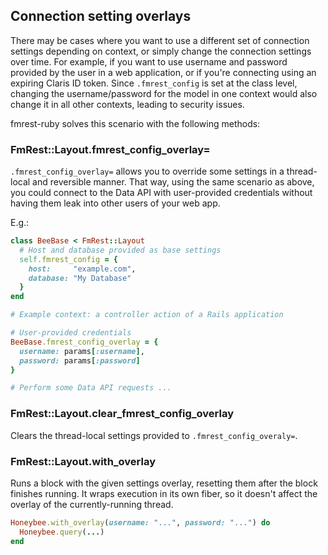 ## Connection setting overlays

There may be cases where you want to use a different set of connection settings
depending on context, or simply change the connection settings over time. For
example, if you want to use username and password provided by the user in a web
application, or if you're connecting using an expiring Claris ID token. Since
`.fmrest_config` is set at the class level, changing the username/password for
the model in one context would also change it in all other contexts, leading to
security issues.

fmrest-ruby solves this scenario with the following methods:

### FmRest::Layout.fmrest_config_overlay=

`.fmrest_config_overlay=` allows you to override some settings in a
thread-local and reversible manner. That way, using the same scenario as above,
you could connect to the Data API with user-provided credentials without having
them leak into other users of your web app.

E.g.:

```ruby
class BeeBase < FmRest::Layout
  # Host and database provided as base settings
  self.fmrest_config = {
    host:     "example.com",
    database: "My Database"
  }
end

# Example context: a controller action of a Rails application

# User-provided credentials
BeeBase.fmrest_config_overlay = {
  username: params[:username],
  password: params[:password]
}

# Perform some Data API requests ...
```

### FmRest::Layout.clear_fmrest_config_overlay

Clears the thread-local settings provided to `.fmrest_config_overaly=`.

### FmRest::Layout.with_overlay

Runs a block with the given settings overlay, resetting them after the block
finishes running. It wraps execution in its own fiber, so it doesn't affect the
overlay of the currently-running thread.

```ruby
Honeybee.with_overlay(username: "...", password: "...") do
  Honeybee.query(...)
end
```
